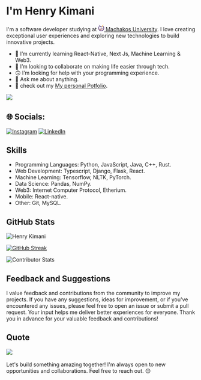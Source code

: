 # I'm Henry Kimani

I'm a software developer studying at [<img alt="mksu_logo" width="16px" src="The-final-logo.png" /> Machakos University](https://mksu.ac.ke). I love creating exceptional user experiences and exploring new technologies to build innovative projects.

- 🌱 I’m currently learning React-Native, Next Js, Machine Learning & Web3.
- 👯 I’m looking to collaborate on making life easier through tech.
- 🙃 I’m looking for help with your programming experience.
- 💬 Ask me about anything.
- 👣 check out my [My personal Potfolio](https://henry.jetbrainscollege.com).
  
[![](https://visitcount.itsvg.in/api?id=H3nryK&icon=0&color=1)](https://visitcount.itsvg.in)

## 🌐 Socials:
[![Instagram](https://img.shields.io/badge/Instagram-%23E4405F.svg?logo=Instagram&logoColor=white)](https://instagram.com/_.h3nry_k) [![LinkedIn](https://img.shields.io/badge/LinkedIn-%230077B5.svg?logo=linkedin&logoColor=white)](https://linkedin.com/in/kimani-henry) 

## Skills

- Programming Languages: Python, JavaScript, Java, C++, Rust.
- Web Development: Typescript, Django, Flask, React.
- Machine Learning: Tensorflow, NLTK, PyTorch.
- Data Science: Pandas, NumPy.
- Web3: Internet Computer Protocol, Etherium.
- Mobile: React-native.
- Other: Git, MySQL.

## GitHub Stats

<a>
  <img src="https://github-contributor-stats.vercel.app/api?username=H3nryK&limit=7&theme=dark&combine_all_yearly_contributions=true&hide_border=true&border_radius=33.5" alt="Henry Kimani" />
</a>

[![GitHub Streak](https://github-readme-streak-stats.herokuapp.com?user=H3nryK&theme=dark&hide_border=true&border_radius=33.5)](https://git.io/streak-stats)

![Contributor Stats](https://github-readme-stats.vercel.app/api/top-langs/?username=H3nryK&layout=donut-vertical&theme=dark&hide_border=true&border_radius=33.5)

## Feedback and Suggestions

I value feedback and contributions from the community to improve my projects. If you have any suggestions, ideas for improvement, or if you've encountered any issues, please feel free to open an issue or submit a pull request. Your input helps me deliver better experiences for everyone. Thank you in advance for your valuable feedback and contributions!

## Quote

![](https://quotes-github-readme.vercel.app/api?type=horizontal&theme=dark)
  
Let's build something amazing together! I'm always open to new opportunities and collaborations. Feel free to reach out. 😊
